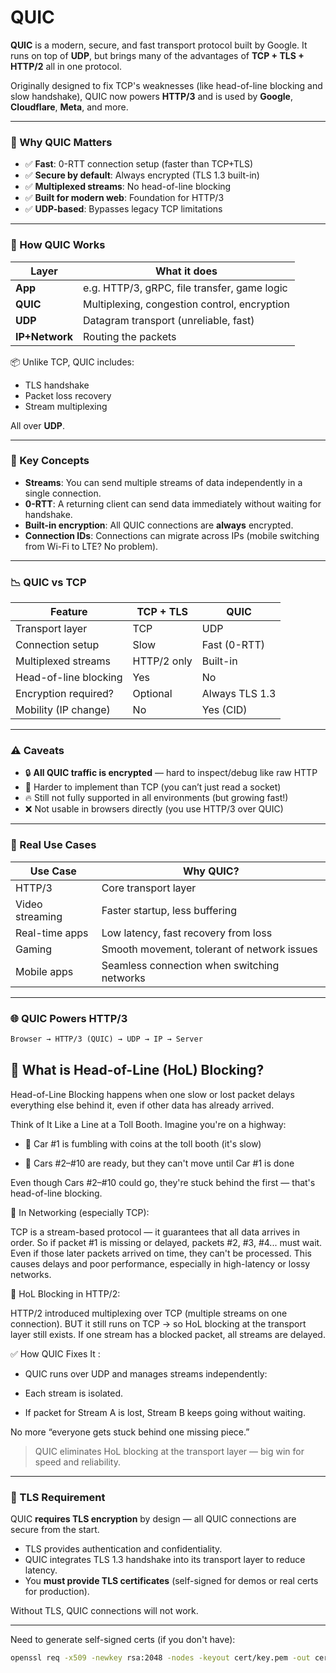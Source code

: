 # QUIC

**QUIC** is a modern, secure, and fast transport protocol built by Google. It runs on top of **UDP**, but brings many of the advantages of **TCP + TLS + HTTP/2** all in one protocol.

Originally designed to fix TCP's weaknesses (like head-of-line blocking and slow handshake), QUIC now powers **HTTP/3** and is used by **Google**, **Cloudflare**, **Meta**, and more.

---

### 🚀 Why QUIC Matters

- ✅ **Fast**: 0-RTT connection setup (faster than TCP+TLS)
- ✅ **Secure by default**: Always encrypted (TLS 1.3 built-in)
- ✅ **Multiplexed streams**: No head-of-line blocking
- ✅ **Built for modern web**: Foundation for HTTP/3
- ✅ **UDP-based**: Bypasses legacy TCP limitations

---

### 🔄 How QUIC Works

| Layer          | What it does                                 |
| -------------- | -------------------------------------------- |
| **App**        | e.g. HTTP/3, gRPC, file transfer, game logic |
| **QUIC**       | Multiplexing, congestion control, encryption |
| **UDP**        | Datagram transport (unreliable, fast)        |
| **IP+Network** | Routing the packets                          |

📦 Unlike TCP, QUIC includes:

- TLS handshake
- Packet loss recovery
- Stream multiplexing

All over **UDP**.

---

### 🧠 Key Concepts

- **Streams**: You can send multiple streams of data independently in a single connection.
- **0-RTT**: A returning client can send data immediately without waiting for handshake.
- **Built-in encryption**: All QUIC connections are **always** encrypted.
- **Connection IDs**: Connections can migrate across IPs (mobile switching from Wi-Fi to LTE? No problem).

---

### 📉 QUIC vs TCP

| Feature               | TCP + TLS   | QUIC           |
| --------------------- | ----------- | -------------- |
| Transport layer       | TCP         | UDP            |
| Connection setup      | Slow        | Fast (0-RTT)   |
| Multiplexed streams   | HTTP/2 only | Built-in       |
| Head-of-line blocking | Yes         | No             |
| Encryption required?  | Optional    | Always TLS 1.3 |
| Mobility (IP change)  | No          | Yes (CID)      |

---

### ⚠️ Caveats

- 🔒 **All QUIC traffic is encrypted** — hard to inspect/debug like raw HTTP
- 🔧 Harder to implement than TCP (you can’t just read a socket)
- 🔥 Still not fully supported in all environments (but growing fast!)
- ❌ Not usable in browsers directly (you use HTTP/3 over QUIC)

---

### 🧪 Real Use Cases

| Use Case        | Why QUIC?                                   |
| --------------- | ------------------------------------------- |
| HTTP/3          | Core transport layer                        |
| Video streaming | Faster startup, less buffering              |
| Real-time apps  | Low latency, fast recovery from loss        |
| Gaming          | Smooth movement, tolerant of network issues |
| Mobile apps     | Seamless connection when switching networks |

---

### 🌐 QUIC Powers HTTP/3

```txt
Browser → HTTP/3 (QUIC) → UDP → IP → Server
```

## 🧠 What is Head-of-Line (HoL) Blocking?

Head-of-Line Blocking happens when one slow or lost packet delays everything else behind it, even if other data has already arrived.

Think of It Like a Line at a Toll Booth. Imagine you're on a highway:

- 🚗 Car #1 is fumbling with coins at the toll booth (it's slow)

- 🚗 Cars #2–#10 are ready, but they can't move until Car #1 is done

Even though Cars #2–#10 could go, they're stuck behind the first — that's head-of-line blocking.

🧱 In Networking (especially TCP):

TCP is a stream-based protocol — it guarantees that all data arrives in order. So if packet #1 is missing or delayed, packets #2, #3, #4... must wait. Even if those later packets arrived on time, they can't be processed. This causes delays and poor performance, especially in high-latency or lossy networks.

🚫 HoL Blocking in HTTP/2:

HTTP/2 introduced multiplexing over TCP (multiple streams on one connection). BUT it still runs on TCP → so HoL blocking at the transport layer still exists. If one stream has a blocked packet, all streams are delayed.

✅ How QUIC Fixes It :

- QUIC runs over UDP and manages streams independently:

- Each stream is isolated.

- If packet for Stream A is lost, Stream B keeps going without waiting.

No more “everyone gets stuck behind one missing piece.”

> QUIC eliminates HoL blocking at the transport layer — big win for speed and reliability.

---

### 🔐 TLS Requirement

QUIC **requires TLS encryption** by design — all QUIC connections are secure from the start.

- TLS provides authentication and confidentiality.
- QUIC integrates TLS 1.3 handshake into its transport layer to reduce latency.
- You **must provide TLS certificates** (self-signed for demos or real certs for production).

Without TLS, QUIC connections will not work.

---

Need to generate self-signed certs (if you don't have):

```bash
openssl req -x509 -newkey rsa:2048 -nodes -keyout cert/key.pem -out cert/cert.pem -days 365 -subj "/CN=localhost"
```
